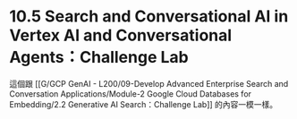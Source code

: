 # 10.5 Search and Conversational AI in Vertex AI and Conversational Agents：Challenge Lab

這個跟 [[G/GCP GenAI - L200/09-Develop Advanced Enterprise Search and Conversation Applications/Module-2 Google Cloud Databases for Embedding/2.2 Generative AI Search：Challenge Lab]] 的內容一模一樣。